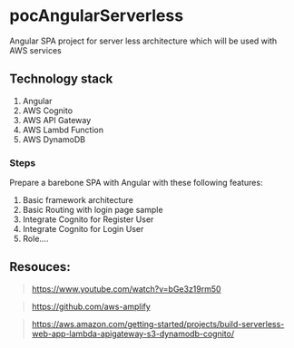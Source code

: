 # pocAngularServerless
Angular SPA project for server less architecture which will be used with AWS services 

## Technology stack
1) Angular 
2) AWS Cognito
3) AWS API Gateway
4) AWS Lambd Function
5) AWS DynamoDB

### Steps
Prepare a barebone SPA with Angular with these following features:
1) Basic framework architecture
2) Basic Routing with login page sample
3) Integrate Cognito for Register User
4) Integrate Cognito for Login User
5) Role....

## Resouces:

> https://www.youtube.com/watch?v=bGe3z19rm50

> https://github.com/aws-amplify

> https://aws.amazon.com/getting-started/projects/build-serverless-web-app-lambda-apigateway-s3-dynamodb-cognito/
